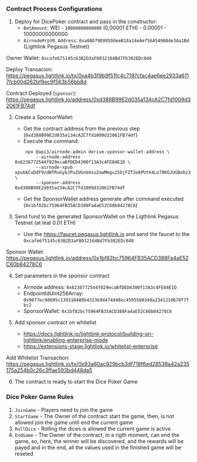 ### Contract Process Configurations
1. Deploy for DicePoker contract and pass in the constructor:
    - `BetAmount`: WEI - `10000000000000` (0,00001 ETH) - 0.00001 - 10000000000000
    - `AirnodeRrpV0 Address`: `0xa0AD79D995DdeeB18a14eAef56A549A04e3Aa1Bd` (Ligthlink Pegasus Testnet)

Owner Wallet: `0xcafe675145c63B2D3aF8032164Bd7Fb382EDc040`

Deploy Transacion: https://pegasus.lightlink.io/tx/0xa4b3f9b9f51fc4c7197cfac4ae6ee2933a6117fcb00d262bf9ec9f563b56bb8d

Contract Deployed (`sponsor`): https://pegasus.lightlink.io/address/0xd388B99E2d035a134cA2C7fd1009d32061FB74df

2. Create a SponsorWallet:
    - Get the contract address from the previous step (`0xd388B99E2d035a134cA2C7fd1009d32061FB74df`)
    - Execute the command:
    ```shell
        npx @api3/airnode-admin derive-sponsor-wallet-address \
            --airnode-address 0x6238772544f029ecaBfDED4300f13A3c4FE84E1D \
            --airnode-xpub xpub6CuDdF9zdWTRuGybJPuZUGnU4suZowMmgu15bjFZT2o6PUtk4Lo78KGJUGBobz3pPKRaN9sLxzj21CMe6StP3zUsd8tWEJPgZBesYBMY7Wo \
            --sponsor-address 0xd388B99E2d035a134cA2C7fd1009d32061FB74df
    ```
    - Get the SponsorWallet address generate after command executed (`0x1bf82bc75964FB35ACD388Fa4aE52C60b84278C6`)

3. Send fund to the generated SponsorWallet on the Ligthlink Pegasus Testnet (at leat 0.01 ETH)
    - Use the https://faucet.pegasus.lightlink.io and send the faucet to the `0xcafe675145c63B2D3aF8032164Bd7Fb382EDc040`

Sponsor Wallet: https://pegasus.lightlink.io/address/0x1bf82bc75964FB35ACD388Fa4aE52C60b84278C6

4. Set parameters in the sponsor contract
    - Airnode address: `0x6238772544f029ecaBfDED4300f13A3c4FE84E1D`
    - EndpointIdUint256Array: `0x9877ec98695c139310480b4323b9d474d48ec4595560348a2341218670f7fbc2`
    - SponsorWallet: `0x1bf82bc75964FB35ACD388Fa4aE52C60b84278C6`

5. Add sponsor contract on whitelist
    - https://docs.lightlink.io/lightlink-protocol/building-on-lightlink/enabling-enterprise-mode
    - https://extensions-stage.lightlink.io/whitelist-enterprise

Add Whitelist Transaction: https://pegasus.lightlink.io/tx/0x93a60ac929bcb3df718f6ed28538a42a235175a254b0c26c3ffae593bd448da5

6. The contract is ready to start the Dice Poker Game

### Dice Poker Game Rules
1. `JoinGame` - Players need to join the game
2. `StartGame` - The Owner of the contract start the game, then, is not allowed join the game until end the current game
3. `RollDice` - Rolling the dices is allowed the current game is active
4. `EndGame` - The Owner of the contract, in a rigth moment, can end the game, so, here, the winner will be discovered, and the rewards will be payed and in the end, all the values used in the finished game will be reseted
